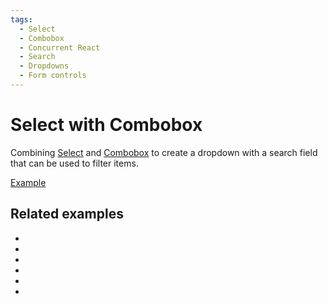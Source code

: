 ```yaml
---
tags:
  - Select
  - Combobox
  - Concurrent React
  - Search
  - Dropdowns
  - Form controls
---
```


# Select with Combobox

<div data-description>

Combining [Select](/components/select) and [Combobox](/components/combobox) to create a dropdown with a search field that can be used to filter items.

</div>

<div data-tags></div>

<a href="./index.react.tsx" data-playground>Example</a>

## Related examples

<div data-cards="examples">

- [](/examples/select-combobox-tab)
- [](/examples/menu-combobox)
- [](/examples/menu-nested-combobox)
- [](/examples/combobox-tabs)
- [](/examples/dialog-combobox-tab-command-menu)
- [](/examples/dialog-combobox-command-menu)

</div>
